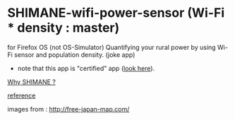 SHIMANE-wifi-power-sensor (Wi-Fi * density : master)
=========================

for Firefox OS (not OS-Simulator)
Quantifying your rural power by using Wi-Fi sensor and population density. (joke app)
* note that this app is "certified" app (<a href="https://developer.mozilla.org/en-US/Apps/CSP">look here</a>).

<a href="https://www.google.co.jp/search?client=ubuntu&channel=fs&q=%E5%B3%B6%E6%A0%B9%E7%9C%8C%E3%81%AB%E3%83%91%E3%82%BD%E3%82%B3%E3%83%B3%E3%81%AA%E3%82%93%E3%81%A6&ie=utf-8&oe=utf-8&hl=ja#channel=fs&hl=ja&q=%E5%B3%B6%E6%A0%B9%E7%9C%8C%E3%81%AB%E3%83%91%E3%82%BD%E3%82%B3%E3%83%B3%E3%81%AA%E3%82%93%E3%81%A6%E3%81%82%E3%82%8B%E3%82%8F%E3%81%91%E3%81%AA%E3%81%84&safe=off">Why SHIMANE ?</a>

<a href="https://github.com/chuo-u-openproject/WebAPI-Demo">reference</a>

images from : http://free-japan-map.com/ 
